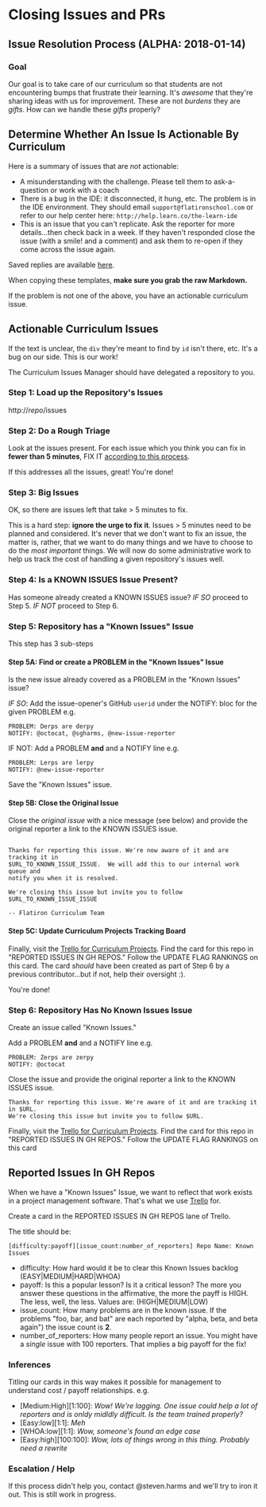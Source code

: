 # Closing Issues and PRs

## Issue Resolution Process (ALPHA: 2018-01-14)

### Goal

Our goal is to take care of our curriculum so that students are not
encountering bumps that frustrate their learning. It's _awesome_ that they're
sharing ideas with us for improvement. These are not _burdens_ they are
_gifts_. How can we handle these _gifts_ properly?

## Determine Whether An Issue Is Actionable By Curriculum

Here is a summary of issues that are *not* actionable:

* A misunderstanding with the challenge. Please tell them to ask-a-question or
  work with a coach
* There is a bug in the IDE: it disconnected, it hung, etc. The problem is in
  the IDE environment. They should email `support@flatironschool.com` or refer
  to our help center here: `http://help.learn.co/the-learn-ide`
* This is an issue that you can't replicate. Ask the reporter for more
  details...then check back in a week. If they haven't responded close the
  issue (with a smile! and a comment) and ask them to re-open if they come across
  the issue again.

Saved replies are available [here][saved-replies].

When copying these templates, **make sure you grab the raw Markdown.**

If the problem is not one of the above, you have an actionable curriculum
issue.

## Actionable Curriculum Issues

If the text is unclear, the `div` they're meant to find by `id` isn't there,
etc. It's a bug on our side. This is our work!

The Curriculum Issues Manager should have delegated a repository to you.

### Step 1: Load up the Repository's Issues

http://_repo_/issues

### Step 2: Do a Rough Triage

Look at the issues present. For each issue which you think you can fix in
**fewer than 5 minutes**, FIX IT [according to this process][process].

If this addresses all the issues, great! You're done!

### Step 3: Big Issues

OK, so there are issues left that take > 5 minutes to fix.

This is a hard step: **ignore the urge to fix it**. Issues > 5 minutes need to
be planned and considered. It's never that we don't want to fix an issue, the
matter is, rather, that we want to do many things and we have to choose to do
the _most important_ things. We will now do some administrative work to help us
track the cost of handling a given repository's issues well.

### Step 4: Is a KNOWN ISSUES Issue Present?

Has someone already created a KNOWN ISSUES issue? *IF SO* proceed to Step 5.
*IF NOT* proceed to Step 6.

### Step 5: Repository has a "Known Issues" Issue

This step has 3 sub-steps

#### Step 5A: Find or create a PROBLEM in the "Known Issues" Issue

Is the new issue already covered as a PROBLEM in the "Known Issues" issue?

*IF SO*: Add the issue-opener's GitHub `userid` under the NOTIFY: bloc for the
given PROBLEM e.g.

```text
PROBLEM: Derps are derpy
NOTIFY: @octocat, @sgharms, @new-issue-reporter
```

IF NOT: Add a PROBLEM **and** and a NOTIFY line e.g.

```text
PROBLEM: Lerps are lerpy
NOTIFY: @new-issue-reporter
```

Save the "Known Issues" issue.

#### Step 5B: Close the Original Issue

Close the _original issue_ with a nice message (see below) and provide the
original reporter a link to the KNOWN ISSUES issue.

```text

Thanks for reporting this issue. We're now aware of it and are tracking it in
$URL_TO_KNOWN_ISSUE_ISSUE.  We will add this to our internal work queue and
notify you when it is resolved.

We're closing this issue but invite you to follow $URL_TO_KNOWN_ISSUE_ISSUE

-- Flatiron Curriculum Team
```

#### Step 5C: Update Curriculum Projects Tracking Board

Finally, visit the [Trello for Curriculum Projects][trello]. Find the card for
this repo in "REPORTED ISSUES IN GH REPOS." Follow the UPDATE FLAG RANKINGS on
this card. The card _should_ have been created as part of Step 6 by a previous
contributor...but if not, help their oversight :).

You're done!

### Step 6: Repository Has No Known Issues Issue

Create an issue called "Known Issues."

Add a PROBLEM **and** and a NOTIFY line e.g.

```text
PROBLEM: Zerps are zerpy
NOTIFY: @octocat
```

Close the issue and provide the original reporter a link to the KNOWN ISSUES
issue.

```text
Thanks for reporting this issue. We're aware of it and are tracking it in $URL.
We're closing this issue but invite you to follow $URL.
```

Finally, visit the [Trello for Curriculum Projects][trello]. Find the card for
this repo in "REPORTED ISSUES IN GH REPOS." Follow the UPDATE FLAG RANKINGS on
this card

## Reported Issues In GH Repos

When we have a "Known Issues" Issue, we want to reflect that work exists in a
project management software. That's what we use [Trello][trello] for.

Create a card in the REPORTED ISSUES IN GH REPOS lane of Trello.

The title should be:

`[difficulty:payoff][issue_count:number_of_reporters] Repo Name: Known Issues`

* difficulty: How hard would it be to clear this Known Issues backlog
  (EASY|MEDIUM|HARD|WHOA)
* payoff: Is this a popular lesson? Is it a critical lesson? The more you
  answer these questions in the affirmative, the more the payff is HIGH. The
  less, well, the less. Values are: (HIGH|MEDIUM|LOW)
* issue\_count: How many problems are in the known issue. If the problems "foo,
  bar, and bat" are each reported by "alpha, beta, and beta again") the issue
  count is **2**.
* number_of_reporters: How many people report an issue. You might have a
  _single_ issue with 100 reporters. That implies a big payoff for the fix!

### Inferences

Titling our cards in this way makes it possible for management to understand
cost / payoff relationships. e.g.

* [Medium:High][1:100]: _Wow! We're lagging. One issue could help a lot of
  reporters and is onldy midldly difficult. Is the team trained properly?_
* [Easy:low][1:1]: _Meh_
* [WHOA:low][1:1]: _Wow, someone's found an edge case_
* [Easy:high][100:100]: _Wow, lots of things wrong in this thing. Probably need
  a rewrite_

### Escalation / Help

If this process didn't help you, contact @steven.harms and we'll try to iron it
out. This is still work in progress.


[trello]: https://trello.com/b/dujVgBTU/curriculum-big-issues
[saved-replies]: ./issue-handling-saved-responses.md
[process]: ./updating-lessons-process.md
